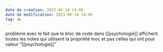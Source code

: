 ```yaml
---
date de création: 2023-06-18 14:06
date de modification: 2023-06-18 14:06
tag: 📥
---
```

problème avec le fait que le bloc de code dans [[psychologie]] affichent toutes les notes qui utilisent la propriété moc et pas celles qui ont pour valeur "[[psychologie]]"